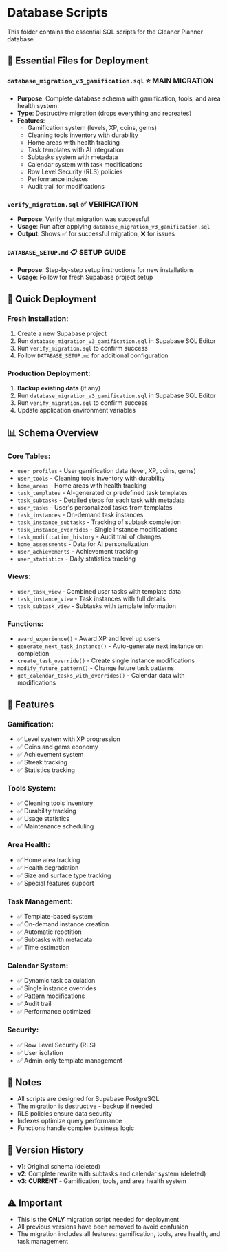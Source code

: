 # Database Scripts

This folder contains the essential SQL scripts for the Cleaner Planner database.

## 📁 **Essential Files for Deployment**

### **`database_migration_v3_gamification.sql`** ⭐ **MAIN MIGRATION**

- **Purpose**: Complete database schema with gamification, tools, and area health system
- **Type**: Destructive migration (drops everything and recreates)
- **Features**:
  - Gamification system (levels, XP, coins, gems)
  - Cleaning tools inventory with durability
  - Home areas with health tracking
  - Task templates with AI integration
  - Subtasks system with metadata
  - Calendar system with task modifications
  - Row Level Security (RLS) policies
  - Performance indexes
  - Audit trail for modifications

### **`verify_migration.sql`** ✅ **VERIFICATION**

- **Purpose**: Verify that migration was successful
- **Usage**: Run after applying `database_migration_v3_gamification.sql`
- **Output**: Shows ✅ for successful migration, ❌ for issues

### **`DATABASE_SETUP.md`** 📋 **SETUP GUIDE**

- **Purpose**: Step-by-step setup instructions for new installations
- **Usage**: Follow for fresh Supabase project setup

## 🚀 **Quick Deployment**

### **Fresh Installation:**

1. Create a new Supabase project
2. Run `database_migration_v3_gamification.sql` in Supabase SQL Editor
3. Run `verify_migration.sql` to confirm success
4. Follow `DATABASE_SETUP.md` for additional configuration

### **Production Deployment:**

1. **Backup existing data** (if any)
2. Run `database_migration_v3_gamification.sql` in Supabase SQL Editor
3. Run `verify_migration.sql` to confirm success
4. Update application environment variables

## 📊 **Schema Overview**

### **Core Tables:**

- `user_profiles` - User gamification data (level, XP, coins, gems)
- `user_tools` - Cleaning tools inventory with durability
- `home_areas` - Home areas with health tracking
- `task_templates` - AI-generated or predefined task templates
- `task_subtasks` - Detailed steps for each task with metadata
- `user_tasks` - User's personalized tasks from templates
- `task_instances` - On-demand task instances
- `task_instance_subtasks` - Tracking of subtask completion
- `task_instance_overrides` - Single instance modifications
- `task_modification_history` - Audit trail of changes
- `home_assessments` - Data for AI personalization
- `user_achievements` - Achievement tracking
- `user_statistics` - Daily statistics tracking

### **Views:**

- `user_task_view` - Combined user tasks with template data
- `task_instance_view` - Task instances with full details
- `task_subtask_view` - Subtasks with template information

### **Functions:**

- `award_experience()` - Award XP and level up users
- `generate_next_task_instance()` - Auto-generate next instance on completion
- `create_task_override()` - Create single instance modifications
- `modify_future_pattern()` - Change future task patterns
- `get_calendar_tasks_with_overrides()` - Calendar data with modifications

## 🔧 **Features**

### **Gamification:**

- ✅ Level system with XP progression
- ✅ Coins and gems economy
- ✅ Achievement system
- ✅ Streak tracking
- ✅ Statistics tracking

### **Tools System:**

- ✅ Cleaning tools inventory
- ✅ Durability tracking
- ✅ Usage statistics
- ✅ Maintenance scheduling

### **Area Health:**

- ✅ Home area tracking
- ✅ Health degradation
- ✅ Size and surface type tracking
- ✅ Special features support

### **Task Management:**

- ✅ Template-based system
- ✅ On-demand instance creation
- ✅ Automatic repetition
- ✅ Subtasks with metadata
- ✅ Time estimation

### **Calendar System:**

- ✅ Dynamic task calculation
- ✅ Single instance overrides
- ✅ Pattern modifications
- ✅ Audit trail
- ✅ Performance optimized

### **Security:**

- ✅ Row Level Security (RLS)
- ✅ User isolation
- ✅ Admin-only template management

## 📝 **Notes**

- All scripts are designed for Supabase PostgreSQL
- The migration is destructive - backup if needed
- RLS policies ensure data security
- Indexes optimize query performance
- Functions handle complex business logic

## 🔄 **Version History**

- **v1**: Original schema (deleted)
- **v2**: Complete rewrite with subtasks and calendar system (deleted)
- **v3**: **CURRENT** - Gamification, tools, and area health system

## ⚠️ **Important**

- This is the **ONLY** migration script needed for deployment
- All previous versions have been removed to avoid confusion
- The migration includes all features: gamification, tools, area health, and task management
